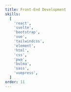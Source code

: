 ```yaml
---
title: Front-End Development
skills:
  [
    'react',
    'svelte',
    'bootstrap',
    'vue',
    'tailwindcss',
    'element',
    'html',
    'css',
    'pwa',
    'bulma',
    'sass',
    'vuepress',
  ]
order: 11
---
```

